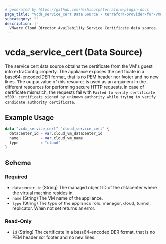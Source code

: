 ```yaml
---
# generated by https://github.com/hashicorp/terraform-plugin-docs
page_title: "vcda_service_cert Data Source - terraform-provider-for-vmware-cloud-director-availability"
subcategory: ""
description: |-
  VMware Cloud Director Availability Service Certificate data source.
---
```


# vcda_service_cert (Data Source)

The service cert data source obtains the certificate from the VM's guest info extraConfig property.
The appliance exposes the certificate in a base64-encoded DER format, that is no PEM header nor footer and no new lines.
The output value of this resource is used as an argument in the different resources for performing secure HTTP requests.
In case of certificate mismatch, the requests fail
with `Failed to verify certificate x509: certificate signed by unknown authority while trying to verify candidate authority certificate`.

## Example Usage

```terraform
data "vcda_service_cert" "cloud_service_cert" {
  datacenter_id = var.cloud_vm_datacenter_id
  name          = var.cloud_vm_name
  type          = "cloud"
}
```

<!-- schema generated by tfplugindocs -->

## Schema

### Required

- `datacenter_id` (String) The managed object ID of the datacenter where the virtual machine resides in.
- `name` (String) The VM name of the appliance.
- `type` (String) The type of the appliance role: manager, cloud, tunnel, replicator. When not set returns an error.

### Read-Only

- `id` (String) The certificate in a base64-encoded DER format, that is no PEM header nor footer and no new lines.
